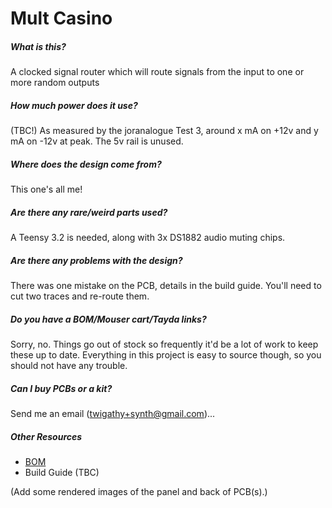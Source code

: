 # Mult Casino

##### What is this?

A clocked signal router which will route signals from the input to one or more random outputs

##### How much power does it use?

(TBC!) As measured by the joranalogue Test 3, around x mA on +12v and y mA on -12v at peak. The 5v rail is unused.

##### Where does the design come from?

This one's all me!

##### Are there any rare/weird parts used?

A Teensy 3.2 is needed, along with 3x DS1882 audio muting chips.

##### Are there any problems with the design?

There was one mistake on the PCB, details in the build guide. You'll need to cut two traces and re-route them.

##### Do you have a BOM/Mouser cart/Tayda links?

Sorry, no. Things go out of stock so frequently it'd be a lot of work to keep these up to date. Everything in this project is easy to source though, so you should not have any trouble.

##### Can I buy PCBs or a kit?

Send me an email (twigathy+synth@gmail.com)...

##### Other Resources

- [BOM](ibom.html)
- Build Guide (TBC)

(Add some rendered images of the panel and back of PCB(s).)
